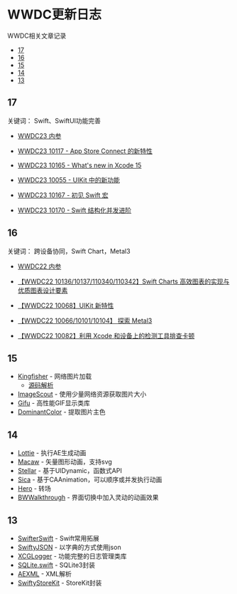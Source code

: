 # WWDC更新日志
WWDC相关文章记录

- [17](#17)
- [16](#16)
- [15](#15)
- [14](#14)
- [13](#13)


## 17
关键词： Swift、SwiftUI功能完善
- [WWDC23 内参](https://xiaozhuanlan.com/wwdc23)
  
- [WWDC23 10117 - App Store Connect 的新特性](https://xiaozhuanlan.com/topic/5304186279)
- [WWDC23 10165 - What's new in Xcode 15](https://xiaozhuanlan.com/topic/4731268095)
- [WWDC23 10055 - UIKit 中的新功能](https://xiaozhuanlan.com/topic/0651384792)
- [WWDC23 10167 - 初见 Swift 宏](https://xiaozhuanlan.com/topic/1403528796)
- [WWDC23 10170 - Swift 结构化并发进阶](https://xiaozhuanlan.com/topic/3249081765)


## 16
关键词： 跨设备协同，Swift Chart，Metal3
- [WWDC22 内参](https://xiaozhuanlan.com/wwdc22)
  
- [【WWDC22 10136/10137/110340/110342】Swift Charts 高效图表的实现与优质图表设计要素](https://xiaozhuanlan.com/topic/2164358790)
- [【WWDC22 10068】UIKit 新特性](https://xiaozhuanlan.com/topic/3805624917)
- [【WWDC22 10066/10101/10104】 探索 Metal3](https://xiaozhuanlan.com/topic/9276153048)
- [【WWDC22 10082】利用 Xcode 和设备上的检测工具排查卡顿](https://xiaozhuanlan.com/topic/9126308457)

## 15
- [Kingfisher](https://github.com/onevcat/Kingfisher) - 网络图片加载
  - [源码解析](https://juejin.cn/post/6929345703818985485)
- [ImageScout](https://github.com/kaishin/ImageScout) - 使用少量网络资源获取图片大小
- [Gifu](https://github.com/kaishin/gifu) - 高性能GIF显示类库
- [DominantColor](https://github.com/indragiek/DominantColor) - 提取图片主色


## 14
- [Lottie](https://github.com/airbnb/lottie-ios) - 执行AE生成动画
- [Macaw](https://github.com/exyte/Macaw) - 矢量图形动画，支持svg
- [Stellar](https://github.com/AugustRush/Stellar) - 基于UIDynamic，函数式API
- [Sica](https://github.com/cats-oss/Sica) - 基于CAAnimation，可以顺序或并发执行动画
- [Hero](https://github.com/HeroTransitions/Hero) - 转场
- [BWWalkthrough](https://github.com/ariok/BWWalkthrough) - 界面切换中加入灵动的动画效果


## 13
- [SwifterSwift](https://github.com/SwifterSwift/SwifterSwift) - Swift常用拓展
- [SwiftyJSON](https://github.com/SwiftyJSON/SwiftyJSON) - 以字典的方式使用json
- [XCGLogger](https://github.com/DaveWoodCom/XCGLogger) - 功能完整的日志管理类库
- [SQLite.swift](https://github.com/stephencelis/SQLite.swift) - SQLite3封装
- [AEXML](https://github.com/tadija/AEXML) - XML解析
- [SwiftyStoreKit](https://github.com/bizz84/SwiftyStoreKit) - StoreKit封装


